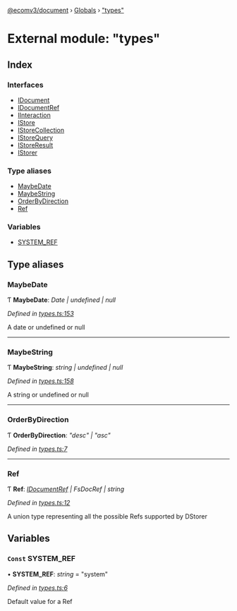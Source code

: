 [@ecomv3/document](../README.md) › [Globals](../globals.md) › ["types"](_types_.md)

# External module: "types"

## Index

### Interfaces

* [IDocument](../interfaces/_types_.idocument.md)
* [IDocumentRef](../interfaces/_types_.idocumentref.md)
* [IInteraction](../interfaces/_types_.iinteraction.md)
* [IStore](../interfaces/_types_.istore.md)
* [IStoreCollection](../interfaces/_types_.istorecollection.md)
* [IStoreQuery](../interfaces/_types_.istorequery.md)
* [IStoreResult](../interfaces/_types_.istoreresult.md)
* [IStorer](../interfaces/_types_.istorer.md)

### Type aliases

* [MaybeDate](_types_.md#maybedate)
* [MaybeString](_types_.md#maybestring)
* [OrderByDirection](_types_.md#orderbydirection)
* [Ref](_types_.md#ref)

### Variables

* [SYSTEM_REF](_types_.md#const-system_ref)

## Type aliases

###  MaybeDate

Ƭ **MaybeDate**: *Date | undefined | null*

*Defined in [types.ts:153](https://github.com/davidtai/ecom3/blob/bf442b9/packages/document/src/types.ts#L153)*

A date or undefined or null

___

###  MaybeString

Ƭ **MaybeString**: *string | undefined | null*

*Defined in [types.ts:158](https://github.com/davidtai/ecom3/blob/bf442b9/packages/document/src/types.ts#L158)*

A string or undefined or null

___

###  OrderByDirection

Ƭ **OrderByDirection**: *"desc" | "asc"*

*Defined in [types.ts:7](https://github.com/davidtai/ecom3/blob/bf442b9/packages/document/src/types.ts#L7)*

___

###  Ref

Ƭ **Ref**: *[IDocumentRef](../interfaces/_types_.idocumentref.md) | FsDocRef | string*

*Defined in [types.ts:12](https://github.com/davidtai/ecom3/blob/bf442b9/packages/document/src/types.ts#L12)*

A union type representing all the possible Refs supported by DStorer

## Variables

### `Const` SYSTEM_REF

• **SYSTEM_REF**: *string* = "system"

*Defined in [types.ts:6](https://github.com/davidtai/ecom3/blob/bf442b9/packages/document/src/types.ts#L6)*

Default value for a Ref
